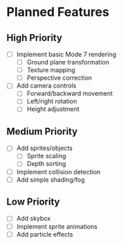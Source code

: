 # Planned Features

## High Priority
- [ ] Implement basic Mode 7 rendering
  - [ ] Ground plane transformation
  - [ ] Texture mapping
  - [ ] Perspective correction
- [ ] Add camera controls
  - [ ] Forward/backward movement
  - [ ] Left/right rotation
  - [ ] Height adjustment

## Medium Priority
- [ ] Add sprites/objects
  - [ ] Sprite scaling
  - [ ] Depth sorting
- [ ] Implement collision detection
- [ ] Add simple shading/fog

## Low Priority
- [ ] Add skybox
- [ ] Implement sprite animations
- [ ] Add particle effects
